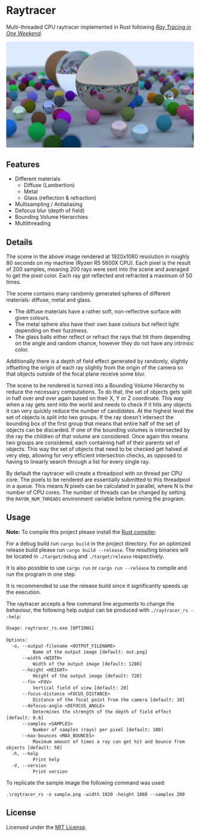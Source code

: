 # Raytracer

Multi-threaded CPU raytracer implemented in Rust following
[_Ray Tracing in One Weekend_](https://raytracing.github.io/books/RayTracingInOneWeekend.html).

![Sample image of many different spheres with different materials rendered in HD](./sample.png)

## Features
 - Different materials
   - Diffuse (Lambertion)
   - Metal
   - Glass (reflection & refraction)
 - Multisampling / Antialiasing
 - Defocus blur (depth of field)
 - Bounding Volume Hierarchies
 - Multithreading

## Details

The scene in the above image rendered at 1920x1080 resolution in roughly 80 seconds on my machine
(Ryzen R5 5600X CPU).
Each pixel is the result of 200 samples, meaning 200 rays were sent into the scene and averaged
to get the pixel color. Each ray got reflected and refracted a maximum of 50 times.

The scene contains many randomly generated spheres of different materials: diffuse, metal and glass.
 - The diffuse materials have a rather soft, non-reflective surface with given colours.
 - The metal sphere also have their own base colours but reflect light depending on their fuzziness.
 - The glass balls either reflect or refract the rays that hit them depending on the angle and random chance, however they do not have any intrinsic color.

Additionally there is a depth of field effect generated by randomly, slightly offsetting the
origin of each ray slightly from the origin of the camera so that objects outside of the focal plane receive some blur. 

The scene to be rendered is turned into a Bounding Volume Hierarchy to reduce the necessary computations.
To do that, the set of objects gets split in half over and over again based on their X, Y or Z
coordinate. This way when a ray gets sent into the world and needs to check if it hits any objects
it can very quickly reduce the number of candidates.
At the highest level the set of objects is split into two groups. If the ray doesn't intersect
the bounding box of the first group that means that entire half of the set of objects can be discarded.
If one of the bounding volumes is intersected by the ray the children of that volume are considered.
Once again this means two groups are considered, each containing half of their parents set of objects.
This way the set of objects that need to be checked get halved at very step, allowing for very efficient
intersection checks, as opposed to having to linearly search through a list for every single ray.

By default the raytracer will create a threadpool with on thread per CPU core. The pixels to be rendered
are essentially submitted to this threadpool in a queue. This means N pixels can be calculated in parallel,
where N is the number of CPU cores.
The number of threads can be changed by setting the `RAYON_NUM_THREADS` environment variable
before running the program.

## Usage

**Note:** To compile this project please install the [Rust compiler](https://rust-lang.org/).

For a debug build run `cargo build` in the project directory. For an optimized release
build please run `cargo build --release`.
The resulting binaries will be located in `./target/debug` and `./target/release` respectively.

It is also possible to use `cargo run` or `cargo run --release` to compile and run the program in one step.

It is recommended to use the release build since it significantly speeds up the execution.

The raytracer accepts a few command line arguments to change the behaviour, the following
help output can be produced with `./raytracer_rs --help`:
```
Usage: raytracer_rs.exe [OPTIONS]

Options:
  -o, --output-filename <OUTPUT_FILENAME>
          Name of the output image [default: out.png]
      --width <WIDTH>
          Width of the output image [default: 1280]
      --height <HEIGHT>
          Height of the output image [default: 720]
      --fov <FOV>
          Vertical field of view [default: 20]
      --focus-distance <FOCUS_DISTANCE>
          Distance of the focal point from the camera [default: 10]
      --defocus-angle <DEFOCUS_ANGLE>
          Determines the strength of the depth of field effect [default: 0.6]
      --samples <SAMPLES>
          Number of samples (rays) per pixel [default: 100]
      --max-bounces <MAX_BOUNCES>
          Maximum amount of times a ray can get hit and bounce from objects [default: 50]
  -h, --help
          Print help
  -V, --version
          Print version
```

To replicate the sample image the following command was used:
```
.\raytracer_rs -o sample.png -width 1920 -height 1080 --samples 200
```

## License

Licensed under the [MIT License](./LICENSE).
